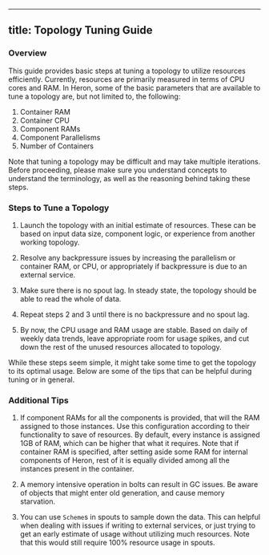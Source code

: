 <!--
    Licensed to the Apache Software Foundation (ASF) under one
    or more contributor license agreements.  See the NOTICE file
    distributed with this work for additional information
    regarding copyright ownership.  The ASF licenses this file
    to you under the Apache License, Version 2.0 (the
    "License"); you may not use this file except in compliance
    with the License.  You may obtain a copy of the License at

      http://www.apache.org/licenses/LICENSE-2.0

    Unless required by applicable law or agreed to in writing,
    software distributed under the License is distributed on an
    "AS IS" BASIS, WITHOUT WARRANTIES OR CONDITIONS OF ANY
    KIND, either express or implied.  See the License for the
    specific language governing permissions and limitations
    under the License.
-->
---
title: Topology Tuning Guide
---

### Overview

This guide provides basic steps at tuning a topology to utilize resources efficiently. Currently, resources are primarily measured in terms of CPU cores and RAM. In Heron, some of the basic parameters that are available to tune a topology are, but not limited to, the following:

1. Container RAM
2. Container CPU
3. Component RAMs
4. Component Parallelisms
5. Number of Containers

Note that tuning a topology may be difficult and may take multiple iterations. Before
proceeding, please make sure you understand concepts to understand the
terminology, as well as the reasoning behind taking these steps.

### Steps to Tune a Topology

1. Launch the topology with an initial estimate of resources. These can be based
   on input data size, component logic, or experience from another working
   topology.

2. Resolve any backpressure issues by increasing the parallelism or container
   RAM, or CPU, or appropriately if backpressure is due to an external service.

3. Make sure there is no spout lag. In steady state, the topology should be able
   to read the whole of data.

4. Repeat steps 2 and 3 until there is no backpressure and no spout lag.

5. By now, the CPU usage and RAM usage are stable. Based on daily of weekly data
   trends, leave appropriate room for usage spikes, and cut down the rest of the
   unused resources allocated to topology.

While these steps seem simple, it might take some time to get the topology to
its optimal usage. Below are some of the tips that can be helpful during tuning
or in general.

### Additional Tips

1. If component RAMs for all the components is provided, that will the RAM
   assigned to those instances. Use this configuration according to their
   functionality to save of resources. By default, every instance is assigned
   1GB of RAM, which can be higher that what it requires. Note that if container
   RAM is specified, after setting aside some RAM for internal components of
   Heron, rest of it is equally divided among all the instances present in the
   container.

2. A memory intensive operation in bolts can result in GC issues. Be aware of
   objects that might enter old generation, and cause memory starvation.

3. You can use `Scheme`s in spouts to sample down the data. This can helpful
   when dealing with issues if writing to external services, or just trying to
   get an early estimate of usage without utilizing much resources. Note that
   this would still require 100% resource usage in spouts.
